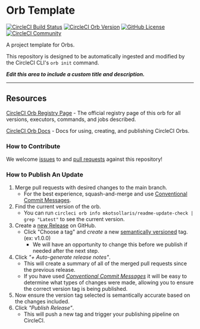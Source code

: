# Orb Template


[![CircleCI Build Status](https://circleci.com/gh/mkotsollaris/readme-update-check.svg?style=shield "CircleCI Build Status")](https://circleci.com/gh/mkotsollaris/readme-update-check) [![CircleCI Orb Version](https://badges.circleci.com/orbs/mkotsollaris/readme-update-check.svg)](https://circleci.com/orbs/registry/orb/mkotsollaris/readme-update-check) [![GitHub License](https://img.shields.io/badge/license-MIT-lightgrey.svg)](https://raw.githubusercontent.com/mkotsollaris/readme-update-check/master/LICENSE) [![CircleCI Community](https://img.shields.io/badge/community-CircleCI%20Discuss-343434.svg)](https://discuss.circleci.com/c/ecosystem/orbs)



A project template for Orbs.

This repository is designed to be automatically ingested and modified by the CircleCI CLI's `orb init` command.

_**Edit this area to include a custom title and description.**_

---

## Resources

[CircleCI Orb Registry Page](https://circleci.com/orbs/registry/orb/mkotsollaris/readme-update-check) - The official registry page of this orb for all versions, executors, commands, and jobs described.

[CircleCI Orb Docs](https://circleci.com/docs/2.0/orb-intro/#section=configuration) - Docs for using, creating, and publishing CircleCI Orbs.

### How to Contribute

We welcome [issues](https://github.com/mkotsollaris/readme-update-check/issues) to and [pull requests](https://github.com/mkotsollaris/readme-update-check/pulls) against this repository!

### How to Publish An Update
1. Merge pull requests with desired changes to the main branch.
    - For the best experience, squash-and-merge and use [Conventional Commit Messages](https://conventionalcommits.org/).
2. Find the current version of the orb.
    - You can run `circleci orb info mkotsollaris/readme-update-check | grep "Latest"` to see the current version.
3. Create a [new Release](https://github.com/mkotsollaris/readme-update-check/releases/new) on GitHub.
    - Click "Choose a tag" and _create_ a new [semantically versioned](http://semver.org/) tag. (ex: v1.0.0)
      - We will have an opportunity to change this before we publish if needed after the next step.
4.  Click _"+ Auto-generate release notes"_.
    - This will create a summary of all of the merged pull requests since the previous release.
    - If you have used _[Conventional Commit Messages](https://conventionalcommits.org/)_ it will be easy to determine what types of changes were made, allowing you to ensure the correct version tag is being published.
5. Now ensure the version tag selected is semantically accurate based on the changes included.
6. Click _"Publish Release"_.
    - This will push a new tag and trigger your publishing pipeline on CircleCI.
